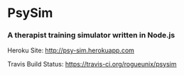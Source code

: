 # PsySim 
### A therapist training simulator written in Node.js

Heroku Site: http://psy-sim.herokuapp.com

Travis Build Status: https://travis-ci.org/rogueunix/psysim
